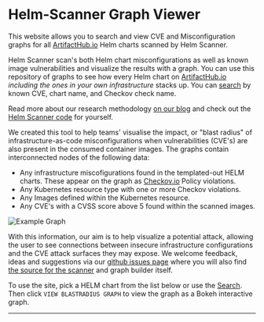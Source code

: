  # Helm-Scanner Graph Viewer

This website allows you to search and view CVE and Misconfiguration graphs for all [ArtifactHub.io](ArtifactHub.io) Helm charts scanned by Helm Scanner.

Helm Scanner scan's both Helm chart misconfigurations as well as known image vulnerabilities and visualize the results with a graph. You can use this repository of graphs to see how every Helm chart on [ArtifactHub.io](ArtifactHub.io) *including the ones in your own infrastructure* stacks up. You can [search](/helm-scanner/search/) by known CVE, chart name, and Checkov check name. 

Read more about our research methodology [on our blog](https://bridgecrew.io/blog/helm-scanner-graphing-misconfigurations-and-cves-blast-radius) and check out the [Helm Scanner code](https://github.com/bridgecrewio/helm-scanner) for yourself.


We created this tool to help teams' visualise the impact, or "blast radius" of infrastructure-as-code misconfigurations when vulnerabilities (CVE's) are also present in the consumed container images.
The graphs contain interconnected nodes of the following data:

* Any infrastructure miscofigurations found in the templated-out HELM charts. These appear on the graph as [Checkov.io](https://checkov.io) Policy violations.
* Any Kubernetes resource type with one or more Checkov violations.
* Any Images defined within the Kubernetes resource.
* Any CVE's with a CVSS score above 5 found within the scanned images.

![Example Graph](/helm-scanner/img/example.png)

With this information, our aim is to help visualize a potential attack, allowing the user to see connections between insecure infrastructure configurations and the CVE attack surfaces they may expose.
We welcome feedback, ideas and suggestions via our [github issues page](https://github.com/bridgecrewio/helm-scanner/issues) where you will also find [the source for the scanner](https://github.com/bridgecrewio/helm-scanner) and graph builder itself.

To use the site, pick a HELM chart from the list below or use the [Search](/helm-scanner/search/). Then click `VIEW BLASTRADIUS GRAPH` to view the graph as a Bokeh interactive graph.

---